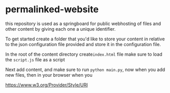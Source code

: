 # permalinked-website

this repository is used as a springboard for public webhosting of files and other content by giving each one a unique identifier.

To get started create a folder that you'd like to store your content in relative to the json configuration file provided and store it in the configuration file.

In the root of the content directory create`index.html` file make sure to load the `script.js` file as a script

Next add content, and make sure to run `python main.py`, now when you add new files, then in your browser when you 

https://www.w3.org/Provider/Style/URI
